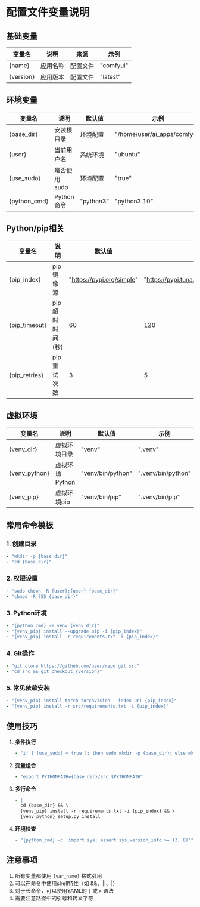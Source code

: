 # 配置文件变量说明

## 基础变量
| 变量名 | 说明 | 来源 | 示例 |
|--------|------|------|------|
| {name} | 应用名称 | 配置文件 | "comfyui" |
| {version} | 应用版本 | 配置文件 | "latest" |

## 环境变量
| 变量名 | 说明 | 默认值 | 示例 |
|--------|------|--------|------|
| {base_dir} | 安装根目录 | 环境配置 | "/home/user/ai_apps/comfyui" |
| {user} | 当前用户名 | 系统环境 | "ubuntu" |
| {use_sudo} | 是否使用sudo | 环境配置 | "true" |
| {python_cmd} | Python命令 | "python3" | "python3.10" |

## Python/pip相关
| 变量名 | 说明 | 默认值 | 示例 |
|--------|------|--------|------|
| {pip_index} | pip镜像源 | "https://pypi.org/simple" | "https://pypi.tuna.tsinghua.edu.cn/simple" |
| {pip_timeout} | pip超时时间(秒) | 60 | 120 |
| {pip_retries} | pip重试次数 | 3 | 5 |

## 虚拟环境
| 变量名 | 说明 | 默认值 | 示例 |
|--------|------|--------|------|
| {venv_dir} | 虚拟环境目录 | "venv" | ".venv" |
| {venv_python} | 虚拟环境Python | "venv/bin/python" | ".venv/bin/python" |
| {venv_pip} | 虚拟环境pip | "venv/bin/pip" | ".venv/bin/pip" |

## 常用命令模板

### 1. 创建目录
```yaml
- "mkdir -p {base_dir}"
- "cd {base_dir}"
```

### 2. 权限设置
```yaml
- "sudo chown -R {user}:{user} {base_dir}"
- "chmod -R 755 {base_dir}"
```

### 3. Python环境
```yaml
- "{python_cmd} -m venv {venv_dir}"
- "{venv_pip} install --upgrade pip -i {pip_index}"
- "{venv_pip} install -r requirements.txt -i {pip_index}"
```

### 4. Git操作
```yaml
- "git clone https://github.com/user/repo.git src"
- "cd src && git checkout {version}"
```

### 5. 常见依赖安装
```yaml
- "{venv_pip} install torch torchvision --index-url {pip_index}"
- "{venv_pip} install -r src/requirements.txt -i {pip_index}"
```

## 使用技巧

1. **条件执行**
   ```yaml
   - "if [ {use_sudo} = true ]; then sudo mkdir -p {base_dir}; else mkdir -p {base_dir}; fi"
   ```

2. **变量组合**
   ```yaml
   - "export PYTHONPATH={base_dir}/src:$PYTHONPATH"
   ```

3. **多行命令**
   ```yaml
   - |
     cd {base_dir} && \
     {venv_pip} install -r requirements.txt -i {pip_index} && \
     {venv_python} setup.py install
   ```

4. **环境检查**
   ```yaml
   - "{python_cmd} -c 'import sys; assert sys.version_info >= (3, 8)'"
   ```

## 注意事项

1. 所有变量都使用 `{var_name}` 格式引用
2. 可以在命令中使用shell特性（如 &&、||、|）
3. 对于长命令，可以使用YAML的 `|` 或 `>` 语法
4. 需要注意路径中的引号和转义字符 